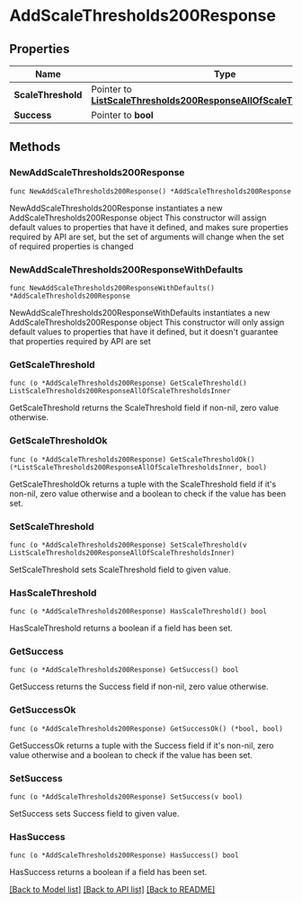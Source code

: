 # AddScaleThresholds200Response

## Properties

Name | Type | Description | Notes
------------ | ------------- | ------------- | -------------
**ScaleThreshold** | Pointer to [**ListScaleThresholds200ResponseAllOfScaleThresholdsInner**](ListScaleThresholds200ResponseAllOfScaleThresholdsInner.md) |  | [optional] 
**Success** | Pointer to **bool** |  | [optional] 

## Methods

### NewAddScaleThresholds200Response

`func NewAddScaleThresholds200Response() *AddScaleThresholds200Response`

NewAddScaleThresholds200Response instantiates a new AddScaleThresholds200Response object
This constructor will assign default values to properties that have it defined,
and makes sure properties required by API are set, but the set of arguments
will change when the set of required properties is changed

### NewAddScaleThresholds200ResponseWithDefaults

`func NewAddScaleThresholds200ResponseWithDefaults() *AddScaleThresholds200Response`

NewAddScaleThresholds200ResponseWithDefaults instantiates a new AddScaleThresholds200Response object
This constructor will only assign default values to properties that have it defined,
but it doesn't guarantee that properties required by API are set

### GetScaleThreshold

`func (o *AddScaleThresholds200Response) GetScaleThreshold() ListScaleThresholds200ResponseAllOfScaleThresholdsInner`

GetScaleThreshold returns the ScaleThreshold field if non-nil, zero value otherwise.

### GetScaleThresholdOk

`func (o *AddScaleThresholds200Response) GetScaleThresholdOk() (*ListScaleThresholds200ResponseAllOfScaleThresholdsInner, bool)`

GetScaleThresholdOk returns a tuple with the ScaleThreshold field if it's non-nil, zero value otherwise
and a boolean to check if the value has been set.

### SetScaleThreshold

`func (o *AddScaleThresholds200Response) SetScaleThreshold(v ListScaleThresholds200ResponseAllOfScaleThresholdsInner)`

SetScaleThreshold sets ScaleThreshold field to given value.

### HasScaleThreshold

`func (o *AddScaleThresholds200Response) HasScaleThreshold() bool`

HasScaleThreshold returns a boolean if a field has been set.

### GetSuccess

`func (o *AddScaleThresholds200Response) GetSuccess() bool`

GetSuccess returns the Success field if non-nil, zero value otherwise.

### GetSuccessOk

`func (o *AddScaleThresholds200Response) GetSuccessOk() (*bool, bool)`

GetSuccessOk returns a tuple with the Success field if it's non-nil, zero value otherwise
and a boolean to check if the value has been set.

### SetSuccess

`func (o *AddScaleThresholds200Response) SetSuccess(v bool)`

SetSuccess sets Success field to given value.

### HasSuccess

`func (o *AddScaleThresholds200Response) HasSuccess() bool`

HasSuccess returns a boolean if a field has been set.


[[Back to Model list]](../README.md#documentation-for-models) [[Back to API list]](../README.md#documentation-for-api-endpoints) [[Back to README]](../README.md)


